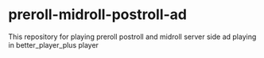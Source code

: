 # preroll-midroll-postroll-ad
This repository for playing preroll postroll and midroll server side ad playing in better_player_plus player
